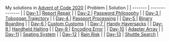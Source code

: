My solutions in [Advent of Code 2020](https://adventofcode.com/2020)
| Problem | Solution |
| ------- | -------------- |
| [Day-1 ](https://adventofcode.com/2020/day/1)  | [Report Repair](https://github.com/guguguc/aoc/blob/2020/day-1/solution.py) |
| [Day-2 ](https://adventofcode.com/2020/day/2)  | [Password Philosophy](https://github.com/guguguc/aoc/blob/2020/day-2/solution.py) |
| [Day-3 ](https://adventofcode.com/2020/day/3)  | [Toboggan Trajectory](https://github.com/guguguc/aoc/blob/2020/day-3/solution.py) |
| [Day-4 ](https://adventofcode.com/2020/day/4)  | [Passport Processing](https://github.com/guguguc/aoc/blob/2020/day-4/solution.py) |
| [Day-5 ](https://adventofcode.com/2020/day/5)  | [Binary Boarding](https://github.com/guguguc/aoc/blob/2020/day-5/solution.py) |
| [Day-6 ](https://adventofcode.com/2020/day/6)  | [Custom Customs](https://github.com/guguguc/aoc/blob/2020/day-6/solution.py) |
| [Day-7 ](https://adventofcode.com/2020/day/7)  | [Handy Haversacks](https://github.com/guguguc/aoc/blob/2020/day-7/solution.py) |
| [Day-8 ](https://adventofcode.com/2020/day/8)  | [Handheld Halting](https://github.com/guguguc/aoc/blob/2020/day-8/solution.py) |
| [Day-9 ](https://adventofcode.com/2020/day/9)  | [Encoding Error](https://github.com/guguguc/aoc/blob/2020/day-9/solution.py) |
| [Day-10](https://adventofcode.com/2020/day/10) | [Adapter Array](https://github.com/guguguc/aoc/blob/2020/day-10/solution.py) |
| [Day-11](https://adventofcode.com/2020/day/11) | [Seating System](https://github.com/guguguc/aoc/blob/2020/day-11/solution.py) |
| [Day-12](https://adventofcode.com/2020/day/12) | [Rain Risk](https://github.com/guguguc/aoc/blob/2020/day-12/solution.py) |
| [Day-13](https://adventofcode.com/2020/day/13) | [Shuttle Search](https://github.com/guguguc/aoc/blob/2020/day-13/solution.py) |
